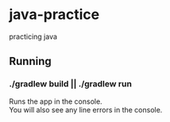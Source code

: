 # java-practice
practicing java 

## Running

### ./gradlew build || ./gradlew run

Runs the app in the console.<br>
You will also see any line errors in the console.
